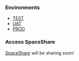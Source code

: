 <!-- //TODO: Add SpaceShare Description here -->

### Environments
- [TEST](#)
- [UAT](#)
- [PROD](https://spaceshare.site/)

### Access SpaceShare
[SpaceShare](https://spaceshare.site/) will be sharing soon!
